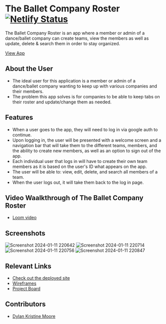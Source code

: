 # The Ballet Company Roster  [![Netlify Status](https://api.netlify.com/api/v1/badges/4ab7e730-7ed3-4cfd-a988-66195e79a991/deploy-status)](https://app.netlify.com/sites/dkm-team-roster/deploys)
The Ballet Company Roster is an app where a member or admin of a dance/ballet company can create teams, view the members as well as update, delete & search them in order to stay organized.

[View App](https://dkm-team-roster.netlify.app/)

## About the User
- The ideal user for this application is a member or admin of a dance/ballet company wanting to keep up with various companies and their members. 
- The problem this app solves is for companies to be able to keep tabs on their roster and update/change them as needed.

## Features 
- When a user goes to the app, they will need to log in via google auth to continue.
- Upon logging in, the user will be presented with a welcome screen and a navigation bar that will take them to the different teams, members, and the ability to create new members, as well as an option to sign out of the app.
- Each individual user that logs in will have to create their own team members as it is based on the user's ID what appears on the app.
- The user will be able to: view, edit, delete, and search all members of a team.
- When the user logs out, it will take them back to the log in page.

## Video Waalkthrough of The Ballet Company Roster
- [Loom video](https://www.loom.com/share/12429e16e43f49989101e0bc387a09cd?sid=6728cb9f-b9ee-4072-ba05-0ce34563487d)

## Screenshots
![Screenshot 2024-01-11 220642](https://github.com/dylankmoore/INDIVIDUAL-ASSIGNMENT-Team-Roster/assets/134669892/091a46d0-0699-4f52-add6-3dbd2e73794a)
![Screenshot 2024-01-11 220714](https://github.com/dylankmoore/INDIVIDUAL-ASSIGNMENT-Team-Roster/assets/134669892/0f2c296d-ceaf-4c17-b2a5-ab845d5ccc08)
![Screenshot 2024-01-11 220756](https://github.com/dylankmoore/INDIVIDUAL-ASSIGNMENT-Team-Roster/assets/134669892/f93f52f4-8b33-41ad-b6e8-6df0779383e6)
![Screenshot 2024-01-11 220847](https://github.com/dylankmoore/INDIVIDUAL-ASSIGNMENT-Team-Roster/assets/134669892/91653109-9c5f-424a-9d18-d1371b87a7f4)


## Relevant Links
- [Check out the deployed site](https://dkm-team-roster.netlify.app/)
- [Wireframes](https://www.figma.com/file/PNrKQgRFfTTMoqDVMqtPka/Team-Roster?type=design&node-id=1%3A4&mode=dev)
- [Project Board](https://github.com/users/dylankmoore/projects/4)

## Contributors
- [Dylan Kristine Moore](https://github.com/dylankmoore)
